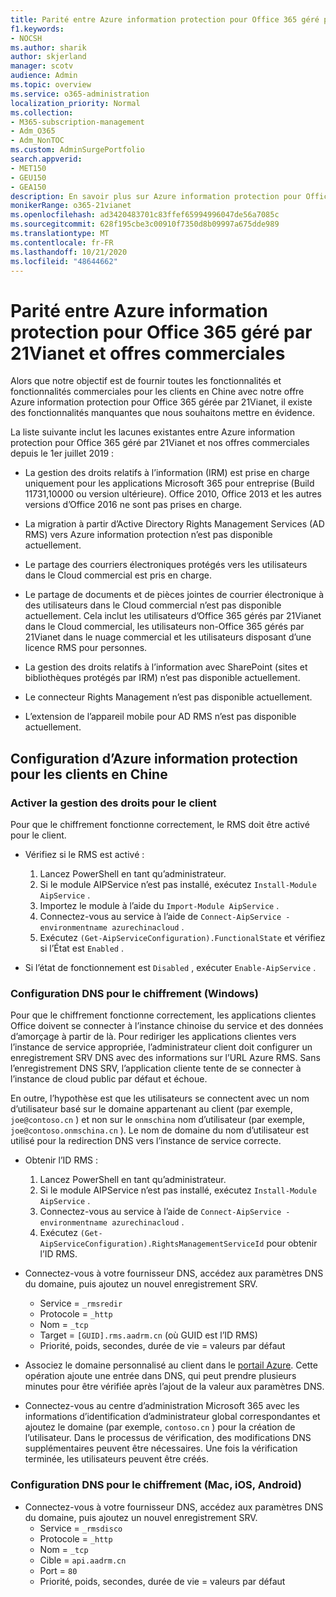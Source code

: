 ```yaml
---
title: Parité entre Azure information protection pour Office 365 géré par 21Vianet et offres commerciales
f1.keywords:
- NOCSH
ms.author: sharik
author: skjerland
manager: scotv
audience: Admin
ms.topic: overview
ms.service: o365-administration
localization_priority: Normal
ms.collection:
- M365-subscription-management
- Adm_O365
- Adm_NonTOC
ms.custom: AdminSurgePortfolio
search.appverid:
- MET150
- GEU150
- GEA150
description: En savoir plus sur Azure information protection pour Office 365 géré par 21Vianet et sur la façon de le configurer pour les clients en Chine.
monikerRange: o365-21vianet
ms.openlocfilehash: ad3420483701c83ffef65994996047de56a7085c
ms.sourcegitcommit: 628f195cbe3c00910f7350d8b09997a675dde989
ms.translationtype: MT
ms.contentlocale: fr-FR
ms.lasthandoff: 10/21/2020
ms.locfileid: "48644662"
---
```

# <a name="parity-between-azure-information-protection-for-office-365-operated-by-21vianet-and-commercial-offerings"></a>Parité entre Azure information protection pour Office 365 géré par 21Vianet et offres commerciales

Alors que notre objectif est de fournir toutes les fonctionnalités et fonctionnalités commerciales pour les clients en Chine avec notre offre Azure information protection pour Office 365 gérée par 21Vianet, il existe des fonctionnalités manquantes que nous souhaitons mettre en évidence.

La liste suivante inclut les lacunes existantes entre Azure information protection pour Office 365 géré par 21Vianet et nos offres commerciales depuis le 1er juillet 2019 :

- La gestion des droits relatifs à l’information (IRM) est prise en charge uniquement pour les applications Microsoft 365 pour entreprise (Build 11731,10000 ou version ultérieure). Office 2010, Office 2013 et les autres versions d’Office 2016 ne sont pas prises en charge.

- La migration à partir d’Active Directory Rights Management Services (AD RMS) vers Azure information protection n’est pas disponible actuellement.
  
- Le partage des courriers électroniques protégés vers les utilisateurs dans le Cloud commercial est pris en charge.
  
- Le partage de documents et de pièces jointes de courrier électronique à des utilisateurs dans le Cloud commercial n’est pas disponible actuellement. Cela inclut les utilisateurs d’Office 365 gérés par 21Vianet dans le Cloud commercial, les utilisateurs non-Office 365 gérés par 21Vianet dans le nuage commercial et les utilisateurs disposant d’une licence RMS pour personnes.
  
- La gestion des droits relatifs à l’information avec SharePoint (sites et bibliothèques protégés par IRM) n’est pas disponible actuellement.
  
- Le connecteur Rights Management n’est pas disponible actuellement.
  
- L’extension de l’appareil mobile pour AD RMS n’est pas disponible actuellement.

## <a name="configuring-azure-information-protection-for-customers-in-china"></a>Configuration d’Azure information protection pour les clients en Chine

### <a name="enable-rights-management-for-the-tenant"></a>Activer la gestion des droits pour le client

Pour que le chiffrement fonctionne correctement, le RMS doit être activé pour le client.

- Vérifiez si le RMS est activé :
  1. Lancez PowerShell en tant qu’administrateur.
  2. Si le module AIPService n’est pas installé, exécutez `Install-Module AipService` .
  3. Importez le module à l’aide du `Import-Module AipService` .
  4. Connectez-vous au service à l’aide de `Connect-AipService -environmentname azurechinacloud` .
  5. Exécutez `(Get-AipServiceConfiguration).FunctionalState` et vérifiez si l’État est `Enabled` .

- Si l’état de fonctionnement est `Disabled` , exécuter `Enable-AipService` .

### <a name="dns-configuration-for-encryption-windows"></a>Configuration DNS pour le chiffrement (Windows)

Pour que le chiffrement fonctionne correctement, les applications clientes Office doivent se connecter à l’instance chinoise du service et des données d’amorçage à partir de là. Pour rediriger les applications clientes vers l’instance de service appropriée, l’administrateur client doit configurer un enregistrement SRV DNS avec des informations sur l’URL Azure RMS. Sans l’enregistrement DNS SRV, l’application cliente tente de se connecter à l’instance de cloud public par défaut et échoue.

En outre, l’hypothèse est que les utilisateurs se connectent avec un nom d’utilisateur basé sur le domaine appartenant au client (par exemple, `joe@contoso.cn` ) et non sur le `onmschina` nom d’utilisateur (par exemple, `joe@contoso.onmschina.cn` ). Le nom de domaine du nom d’utilisateur est utilisé pour la redirection DNS vers l’instance de service correcte.

- Obtenir l’ID RMS :
  1. Lancez PowerShell en tant qu’administrateur.
  2. Si le module AIPService n’est pas installé, exécutez `Install-Module AipService` .
  3. Connectez-vous au service à l’aide de `Connect-AipService -environmentname azurechinacloud` .
  4. Exécutez `(Get-AipServiceConfiguration).RightsManagementServiceId` pour obtenir l’ID RMS.

- Connectez-vous à votre fournisseur DNS, accédez aux paramètres DNS du domaine, puis ajoutez un nouvel enregistrement SRV.
  - Service = `_rmsredir`
  - Protocole = `_http`
  - Nom = `_tcp`
  - Target = `[GUID].rms.aadrm.cn` (où GUID est l’ID RMS)
  - Priorité, poids, secondes, durée de vie = valeurs par défaut

- Associez le domaine personnalisé au client dans le [portail Azure](https://portal.azure.cn/#blade/Microsoft_AAD_IAM/ActiveDirectoryMenuBlade/Domains). Cette opération ajoute une entrée dans DNS, qui peut prendre plusieurs minutes pour être vérifiée après l’ajout de la valeur aux paramètres DNS.

- Connectez-vous au centre d’administration Microsoft 365 avec les informations d’identification d’administrateur global correspondantes et ajoutez le domaine (par exemple, `contoso.cn` ) pour la création de l’utilisateur. Dans le processus de vérification, des modifications DNS supplémentaires peuvent être nécessaires. Une fois la vérification terminée, les utilisateurs peuvent être créés.

### <a name="dns-configuration-for-encryption-mac-ios-android"></a>Configuration DNS pour le chiffrement (Mac, iOS, Android)

- Connectez-vous à votre fournisseur DNS, accédez aux paramètres DNS du domaine, puis ajoutez un nouvel enregistrement SRV.
  - Service = `_rmsdisco`
  - Protocole = `_http`
  - Nom = `_tcp`
  - Cible = `api.aadrm.cn`
  - Port = `80`
  - Priorité, poids, secondes, durée de vie = valeurs par défaut
